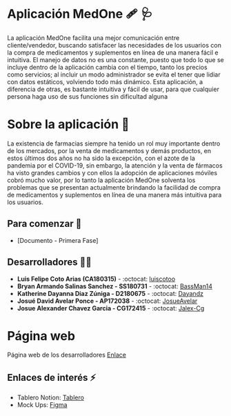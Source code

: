 # Aplicación MedOne 🩹 🩺
La aplicación MedOne facilita una mejor comunicación entre cliente/vendedor, buscando satisfacer las necesidades de los usuarios con la compra de medicamentos y suplementos en línea de una manera fácil e intuitiva. El manejo de datos no es una constante, puesto que todo lo que se incluye dentro de la aplicación cambia con el tiempo, tanto los precios como servicios; al incluir un modo administrador se evita el tener que lidiar con datos estáticos, volviendo todo más dinámico. Esta aplicación, a diferencia de otras, es bastante intuitiva y fácil de usar, para que cualquier persona haga uso de sus funciones sin dificultad alguna

# Sobre la aplicación 🧐
La existencia de farmacias siempre ha tenido un rol muy importante dentro de los mercados, por la venta de medicamentos y demás productos, en estos últimos dos años no ha sido la excepción, con el azote de la pandemia por el COVID-19, sin embargo, la atención y la venta de fármacos ha visto grandes cambios y con ellos la adopción de aplicaciones móviles cobró mucho valor, por lo tanto la aplicación MedOne solventa los problemas que se presentan actualmente brindando la facilidad de compra de medicamentos y suplementos en línea de una manera más intuitiva para los usuarios.

## Para comenzar :rocket:
* [Documento - Primera Fase] 

## Desarrolladores 🧑‍💻
* **Luis Felipe Coto Arias (CA180315)** - :octocat: [luiscotoo](https://github.com/luiscotoo)
* **Bryan Armando Salinas Sanchez - SS180731** - :octocat: [BassMan14](https://github.com/BassMan14)
* **Katherine Dayanna Diaz Zúniga - D2180675** - :octocat: [Dayandz](https://github.com/Dayandz)
* **Josué David Avelar Ponce - AP172038** - :octocat: [JosueAvelar](https://github.com/JosueAvelar)
* **Josue Alexander Chavez Garcia - CG172415** - :octocat: [Jalex-Cg](https://github.com/Jalex-Cg)

# Página web 
Página web de los desarrolladores [Enlace](https://nifty-lalande-d9f589.netlify.app/#) 

## Enlaces de interés :zap:
* Tablero Notion: [Tablero](https://www.notion.so/a31d616aba0c42918087ccdf7ee53681?v=a12d1e3ef9c54d4f80f68e500835b0b1)
* Mock Ups: [Figma](https://www.figma.com/file/y0TBM6wnFz8PFrpJ4lCsWY/MedOne?node-id=28%3A31)
